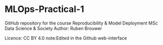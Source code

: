 # MLOps-Practical-1
GitHub repository for the course Reproducibility &amp; Model Deployment 
MSc Data Science & Society
Author: Ruben Brouwer

Licence: CC BY 4.0
note:Edited in the Github web-interface
